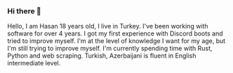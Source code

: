 ### Hi there 👋


Hello, I am Hasan 18 years old, I live in Turkey. I've been working with software for over 4 years. I got my first experience with Discord boots and tried to improve myself. I'm at the level of knowledge I want for my age, but I'm still trying to improve myself. I'm currently spending time with Rust, Python and web scraping. Turkish, Azerbaijani is fluent in English intermediate level.

